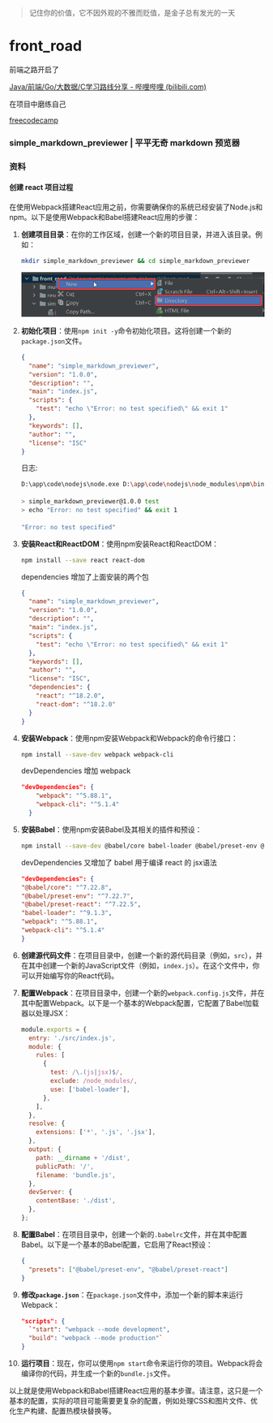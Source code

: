 > 记住你的价值，它不因外观的不雅而贬值，是金子总有发光的一天

# front_road

前端之路开启了

[Java/前端/Go/大数据/C学习路线分享 - 哔哩哔哩 (bilibili.com)](https://www.bilibili.com/read/cv14023271?spm_id_from=333.999.0.0)

在项目中磨练自己

[freecodecamp](https://www.freecodecamp.org/learn)

### simple_markdown_previewer | 平平无奇 markdown 预览器

### 资料

#### 创建 react 项目过程

在使用Webpack搭建React应用之前，你需要确保你的系统已经安装了Node.js和npm。以下是使用Webpack和Babel搭建React应用的步骤：

1. **创建项目目录**：在你的工作区域，创建一个新的项目目录，并进入该目录。例如：
   
   ```bash
   mkdir simple_markdown_previewer && cd simple_markdown_previewer
   ```
   ![simple_markdown_previewer_new_directory](https://raw.githubusercontent.com/HongXiaoHong/images/main/picture/simple_markdown_previewer_new_directory.png)
2. **初始化项目**：使用`npm init -y`命令初始化项目。这将创建一个新的`package.json`文件。
   ```json
   {
     "name": "simple_markdown_previewer",
     "version": "1.0.0",
     "description": "",
     "main": "index.js",
     "scripts": {
       "test": "echo \"Error: no test specified\" && exit 1"
     },
     "keywords": [],
     "author": "",
     "license": "ISC"
   }
   ```
   日志:
   ```bash
   D:\app\code\nodejs\node.exe D:\app\code\nodejs\node_modules\npm\bin\npm-cli.js test --scripts-prepend-node-path=auto
   
   > simple_markdown_previewer@1.0.0 test
   > echo "Error: no test specified" && exit 1
   
   "Error: no test specified"
   
   ```

3. **安装React和ReactDOM**：使用npm安装React和ReactDOM：
   
   ```bash
   npm install --save react react-dom
   ```
   dependencies 增加了上面安装的两个包
   ```json
   {
     "name": "simple_markdown_previewer",
     "version": "1.0.0",
     "description": "",
     "main": "index.js",
     "scripts": {
       "test": "echo \"Error: no test specified\" && exit 1"
     },
     "keywords": [],
     "author": "",
     "license": "ISC",
     "dependencies": {
       "react": "^18.2.0",
       "react-dom": "^18.2.0"
     }
   }
   
   ```

4. **安装Webpack**：使用npm安装Webpack和Webpack的命令行接口：
   
   ```bash
   npm install --save-dev webpack webpack-cli
   ```
   devDependencies 增加 webpack
   ```json
   "devDependencies": {
       "webpack": "^5.88.1",
       "webpack-cli": "^5.1.4"
     }
   ```
5. **安装Babel**：使用npm安装Babel及其相关的插件和预设：
   
   ```bash
   npm install --save-dev @babel/core babel-loader @babel/preset-env @babel/preset-react
   ```
   devDependencies 又增加了 babel 用于编译 react 的 jsx语法
   ```json
   "devDependencies": {
   "@babel/core": "^7.22.8",
   "@babel/preset-env": "^7.22.7",
   "@babel/preset-react": "^7.22.5",
   "babel-loader": "^9.1.3",
   "webpack": "^5.88.1",
   "webpack-cli": "^5.1.4"
   }
   ```
6. **创建源代码文件**：在项目目录中，创建一个新的源代码目录（例如，`src`），并在其中创建一个新的JavaScript文件（例如，`index.js`）。在这个文件中，你可以开始编写你的React代码。

7. **配置Webpack**：在项目目录中，创建一个新的`webpack.config.js`文件，并在其中配置Webpack。以下是一个基本的Webpack配置，它配置了Babel加载器以处理JSX：
   
   ```javascript
   module.exports = {
     entry: './src/index.js',
     module: {
       rules: [
         {
           test: /\.(js|jsx)$/,
           exclude: /node_modules/,
           use: ['babel-loader'],
         },
       ],
     },
     resolve: {
       extensions: ['*', '.js', '.jsx'],
     },
     output: {
       path: __dirname + '/dist',
       publicPath: '/',
       filename: 'bundle.js',
     },
     devServer: {
       contentBase: './dist',
     },
   };
   ```

8. **配置Babel**：在项目目录中，创建一个新的`.babelrc`文件，并在其中配置Babel。以下是一个基本的Babel配置，它启用了React预设：
   
   ```json
   {
     "presets": ["@babel/preset-env", "@babel/preset-react"]
   }
   ```

9. **修改`package.json`**：在`package.json`文件中，添加一个新的脚本来运行Webpack：
   
   ```json
   "scripts": {
     `"start": "webpack --mode development",
     "build": "webpack --mode production"`
   }
   ```

10. **运行项目**：现在，你可以使用`npm start`命令来运行你的项目。Webpack将会编译你的代码，并生成一个新的`bundle.js`文件。

以上就是使用Webpack和Babel搭建React应用的基本步骤。请注意，这只是一个基本的配置，实际的项目可能需要更复杂的配置，例如处理CSS和图片文件、优化生产构建、配置热模块替换等。